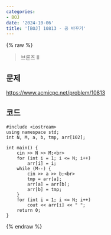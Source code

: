 ```yaml
---
categories:
- BOJ
date: '2024-10-06'
title: '[BOJ] 10813 - 공 바꾸기'
---
```


{% raw %}
> 브론즈 II<br>

## 문제
https://www.acmicpc.net/problem/10813

## 코드
```
#include <iostream>
using namespace std;
int N, M, a, b, tmp, arr[102];

int main() {
	cin >> N >> M;<br>
	for (int i = 1; i <= N; i++)
		arr[i] = i;
	while (M--) {
		cin >> a >> b;<br>
		tmp = arr[a];
		arr[a] = arr[b];
		arr[b] = tmp;
	}
	for (int i = 1; i <= N; i++)
		cout << arr[i] << " ";
	return 0;
}
```
{% endraw %}